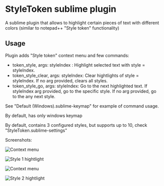 StyleToken sublime plugin
===========

A sublime plugin that allows to highlight certain pieces of text with different colors (similar to notepad++ "Style token" functionality)

Usage
------------

Plugin adds "Style token" context menu and few commands:
 - token_style, args: styleIndex : Highlight selected text with style = styleIndex.
 - token_style_clear, args: styleIndex: Clear hightlights of style = styleIndex. If no arg provided, clears all styles.
 - token_style_go, args: styleIndex: Go to the next highlighted text. If styleIndex arg provided, go to the specific style. If no arg provided, go to the any next style.

See "Default (Windows).sublime-keymap" for example of command usage. 

By default, has only windows keymap

By default, contains 3 configured styles, but supports up to 10, check "StyleToken.sublime-settings"

Screenshots:

![Context menu ](https://raw.github.com/vcharnahrebel/Main/master/img/sublime-styletoken-ScreenClip1.png)

![Style 1 hightlight ](https://raw.github.com/vcharnahrebel/Main/master/img/sublime-styletoken-ScreenClip2.png)

![Context menu ](https://raw.github.com/vcharnahrebel/Main/master/img/sublime-styletoken-ScreenClip3.png)

![Style 2 hightlight ](https://raw.github.com/vcharnahrebel/Main/master/img/sublime-styletoken-ScreenClip4.png)



